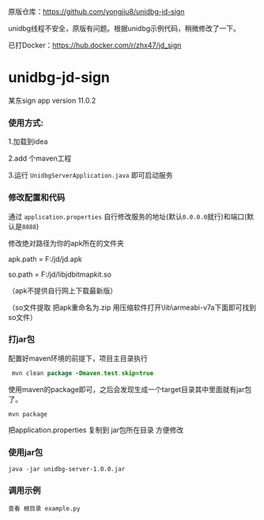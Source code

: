 原版仓库：https://github.com/yongjiu8/unidbg-jd-sign

unidbg线程不安全，原版有问题。根据unidbg示例代码，稍微修改了一下。

已打Docker：https://hub.docker.com/r/zhx47/jd_sign



# unidbg-jd-sign
某东sign app version 11.0.2

### 使用方式:
1.加载到idea

2.add 个maven工程

3.运行 `UnidbgServerApplication.java` 即可启动服务

### 修改配置和代码
通过 `application.properties` 自行修改服务的地址(默认`0.0.0.0`就行)和端口(默认是`8888`)

修改绝对路径为你的apk所在的文件夹

apk.path = F:/jd/jd.apk

so.path = F:/jd/libjdbitmapkit.so

（apk不提供自行网上下载最新版）

（so文件提取 把apk重命名为.zip 用压缩软件打开\lib\armeabi-v7a下面即可找到so文件）

### 打jar包
配置好maven环境的前提下，项目主目录执行
````java
 mvn clean package -Dmaven.test.skip=true  
````
使用maven的package即可，之后会发现生成一个target目录其中里面就有jar包了。
```
mvn package
```
把application.properties 复制到 jar包所在目录 方便修改
### 使用jar包
```
java -jar unidbg-server-1.0.0.jar 
```
### 调用示例
```
查看 根目录 example.py
```
